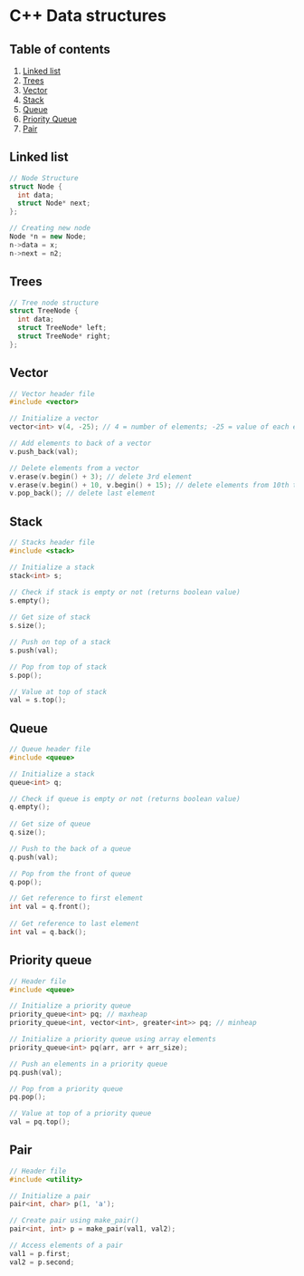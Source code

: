 # C++ Data structures

## Table of contents

1. [Linked list](#linked-list)
2. [Trees](#trees)
3. [Vector](#vector)
4. [Stack](#stack)
5. [Queue](#queue)
6. [Priority Queue](#priority-queue)
7. [Pair](#pair)

## <a name="linked-list"></a>Linked list

```cpp
// Node Structure
struct Node {
  int data;
  struct Node* next;
};

// Creating new node
Node *n = new Node;
n->data = x;
n->next = n2;
```

## <a name="trees"></a>Trees

```cpp
// Tree node structure
struct TreeNode {
  int data;
  struct TreeNode* left;
  struct TreeNode* right;
};
```

## <a name="vector"></a>Vector

```cpp
// Vector header file
#include <vector>

// Initialize a vector
vector<int> v(4, -25); // 4 = number of elements; -25 = value of each elements

// Add elements to back of a vector
v.push_back(val);

// Delete elements from a vector
v.erase(v.begin() + 3); // delete 3rd element
v.erase(v.begin() + 10, v.begin() + 15); // delete elements from 10th through 15th position
v.pop_back(); // delete last element
```

## <a name="stack"></a>Stack

```cpp
// Stacks header file
#include <stack>

// Initialize a stack
stack<int> s;

// Check if stack is empty or not (returns boolean value)
s.empty();
  
// Get size of stack
s.size();

// Push on top of a stack
s.push(val);

// Pop from top of stack
s.pop();

// Value at top of stack
val = s.top();
```

## <a name="queue"></a>Queue

```cpp
// Queue header file
#include <queue>

// Initialize a stack
queue<int> q;

// Check if queue is empty or not (returns boolean value)
q.empty();
  
// Get size of queue
q.size();

// Push to the back of a queue
q.push(val);

// Pop from the front of queue
q.pop();

// Get reference to first element
int val = q.front();
  
// Get reference to last element
int val = q.back();
```

## <a name="priority-queue"></a>Priority queue

```cpp
// Header file
#include <queue>

// Initialize a priority queue
priority_queue<int> pq; // maxheap
priority_queue<int, vector<int>, greater<int>> pq; // minheap

// Initialize a priority queue using array elements
priority_queue<int> pq(arr, arr + arr_size);

// Push an elements in a priority queue
pq.push(val);

// Pop from a priority queue
pq.pop();

// Value at top of a priority queue
val = pq.top();
```

## <a name="pair"></a>Pair

```cpp
// Header file
#include <utility>

// Initialize a pair
pair<int, char> p(1, 'a');

// Create pair using make_pair()
pair<int, int> p = make_pair(val1, val2);

// Access elements of a pair
val1 = p.first;
val2 = p.second;
```
